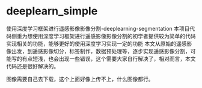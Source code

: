 # deeplearn_simple
使用深度学习框架进行遥感影像影像分割-deeplearning-segmentation
本项目代码侧重为想使用深度学习框架进行遥感影像影像分割的初学者提供较为简单的代码实现相关的功能，能够更好的使用深度学习实现一定的功能
本文从原始的遥感影像出发，到遥感影像切分，标签制作，数据预处理等，逐步实现遥感影像分割，可能写的有点短浅，也会出现一些错误，这个需要大家自行解决了，相对而言，本文代码还是很好解决的。

图像需要自己去下载，这个上面好像上传不上，什么图像都行。

